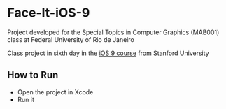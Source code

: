 # Face-It-iOS-9
Project developed for the Special Topics in Computer Graphics (MAB001) class at Federal University of Rio de Janeiro

Class project in sixth day in the [iOS 9 course](https://itunes.apple.com/us/course/developing-ios-9-apps-with-swift/id1104579961) from Stanford University

## How to Run

* Open the project in Xcode   
* Run it
